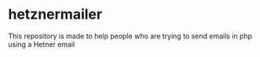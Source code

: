 # hetznermailer
This repository is made to help people who are trying to send emails in php using a Hetner email
